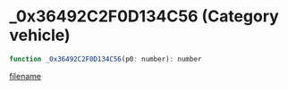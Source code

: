 # _0x36492C2F0D134C56 (Category vehicle)

```js
function _0x36492C2F0D134C56(p0: number): number
```

[filename](_0x36492C2F0D134C56_m.md ':include')